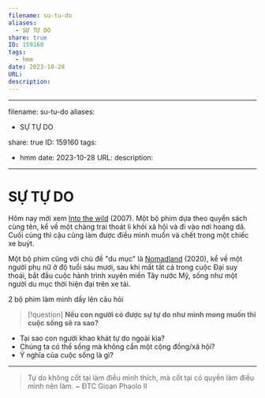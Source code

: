```yaml
---
filename: su-tu-do
aliases:
  - SỰ TỰ DO
share: true
ID: 159160
tags:
  - hmm
date: 2023-10-28
URL: 
description: 
---
```

---
filename: su-tu-do
aliases:
  - SỰ TỰ DO

share: true
ID: 159160
tags:
  - hmm
date: 2023-10-28
URL: 
description:
---
# SỰ TỰ DO

Hôm nay mới xem [Into the wild](https://www.imdb.com/title/tt0758758/) (2007). Một bộ phim dựa theo quyển sách cùng tên, kể về một chàng trai thoát li khỏi xã hội và đi vào nơi hoang dã. Cuối cùng thì cậu cũng làm được điều mình muốn và chết trong một chiếc xe buýt.

Một bộ phim cũng với chủ đề "du mục" là [Nomadland](https://www.imdb.com/title/tt9770150/) (2020), kể về một người phụ nữ ở độ tuổi sáu mươi, sau khi mất tất cả trong cuộc Đại suy thoái, bắt đầu cuộc hành trình xuyên miền Tây nước Mỹ, sống như một người du mục thời hiện đại trên xe tải.

2 bộ phim làm mình dấy lên câu hỏi


> [!question] 
 **Nếu con người có được sự tự do như mình mong muốn thì cuộc sống sẽ ra sao?**

- Tại sao con người khao khát tự do ngoài kia?
- Chúng ta có thể sống mà không cần một cộng đồng/xã hội?
- Ý nghĩa của cuộc sống là gì?

---

> Tự do không cốt tại làm điều mình thích, mà cốt tại có quyền làm điều mình nên làm. ~ ĐTC Gioan Phaolo II
